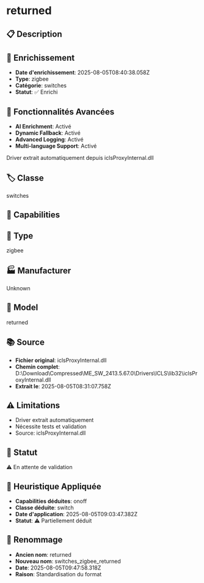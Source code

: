 # returned

## 📋 Description

## 🔧 Enrichissement
- **Date d'enrichissement**: 2025-08-05T08:40:38.058Z
- **Type**: zigbee
- **Catégorie**: switches
- **Statut**: ✅ Enrichi

## 🚀 Fonctionnalités Avancées
- **AI Enrichment**: Activé
- **Dynamic Fallback**: Activé
- **Advanced Logging**: Activé
- **Multi-language Support**: Activé

Driver extrait automatiquement depuis iclsProxyInternal.dll

## 🏷️ Classe
switches

## 🔧 Capabilities


## 📡 Type
zigbee

## 🏭 Manufacturer
Unknown

## 📱 Model
returned

## 📚 Source
- **Fichier original**: iclsProxyInternal.dll
- **Chemin complet**: D:\Download\Compressed\ME_SW_2413.5.67.0\Drivers\ICLS\lib32\iclsProxyInternal.dll
- **Extrait le**: 2025-08-05T08:31:07.758Z

## ⚠️ Limitations
- Driver extrait automatiquement
- Nécessite tests et validation
- Source: iclsProxyInternal.dll

## 🚀 Statut
⚠️ En attente de validation

## 🧠 Heuristique Appliquée
- **Capabilities déduites**: onoff
- **Classe déduite**: switch
- **Date d'application**: 2025-08-05T09:03:47.382Z
- **Statut**: ⚠️ Partiellement déduit

## 🔄 Renommage
- **Ancien nom**: returned
- **Nouveau nom**: switches_zigbee_returned
- **Date**: 2025-08-05T09:47:58.318Z
- **Raison**: Standardisation du format
